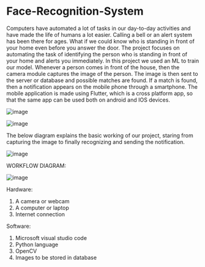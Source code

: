 # Face-Recognition-System

Computers have automated a lot of tasks in our day-to-day activities and have made the life of humans a lot easier. Calling a bell or an alert system has been there for ages. What if we could know who is standing in front of your home even before you answer the door. The project focuses on automating the task of identifying the person who is standing in front of your home and alerts you immediately. In this project we used an ML to train our model. Whenever a person comes in front of the house, then the camera module captures the image of the person. The image is then sent to the server or database and possible matches are found. If a match is found, then a notification appears on the mobile phone through a smartphone. The mobile application is made using Flutter, which is a cross platform app, so that the same app can be used both on android and IOS devices.

![image](https://user-images.githubusercontent.com/124515180/216836153-f6e82f95-7ded-48f7-a099-aeda09f77b57.png)

![image](https://user-images.githubusercontent.com/124515180/216836159-125ce362-c68a-4957-8fa2-871b735f2ec0.png)

The below diagram explains the basic working of our project, staring from capturing the image to finally recognizing and sending the notification.


![image](https://user-images.githubusercontent.com/124515180/216836178-6a393f2a-9bb0-44d8-a495-82f100eb5f08.png)

WORKFLOW DIAGRAM:

![image](https://user-images.githubusercontent.com/124515180/216836195-53e16934-9893-436f-bad2-acee141c62c2.png)


Hardware:

1.	A camera or webcam
2.	A computer or laptop
3.	Internet connection

Software:

1.	Microsoft visual studio code
2.	Python language
3.	OpenCV
4.	Images to be stored in database

